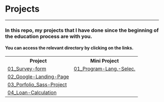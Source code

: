 <h1>Projects</h1>
<hr />
<h3>In this repo, my projects that I have done since the beginning of the education process are with you.</h2>
<h4>You can access the relevant directory by clicking on the links.</h4>

<table>
    <tr>
        <th>Project</th>
        <th>Mini Project</th>
    </tr>
    <tr>
        <td >
          <!-- Satır 1 -->
            <a
      href="https://github.com/muhammedvuslat/Projects/tree/master/01-Survey-form"
      >01_Survey-form</a
    >
        </td>
        <td>
          <a
      href="https://github.com/muhammedvuslat/Projects/tree/master/-Mini%20Projects-/01_Program%20Lang.%20Lister"
      >01_Program-Lang.-Selec.</a
       </td>
    </tr>
    <tr>
        <td>
          <!-- Satır 2 -->
          <a
            href="https://github.com/muhammedvuslat/Projects/tree/master/02_Google-Landing-Page"
            >02_Google-Landing-Page</a
          ></td>
        <td></td>
    </tr>
    <tr>
        <td>
          <!-- Satır 3 -->
            <a
            href="https://github.com/muhammedvuslat/Projects/tree/master/03_Sass-Project"
            >03_Porfolio_Sass-Project</a
          >
        </td>
        <td></td>
    </tr>
    <tr>
        <td>
          <!-- Satır 4 -->
            <a
            href="[https://github.com/muhammedvuslat/Projects/tree/master/03_Sass-Project](https://github.com/muhammedvuslat/Projects/tree/master/04_Loan-Calculation)"
            >04_Loan-Calculation</a
          >
        </td>
        <td></td>
    </tr>
            
</table>
